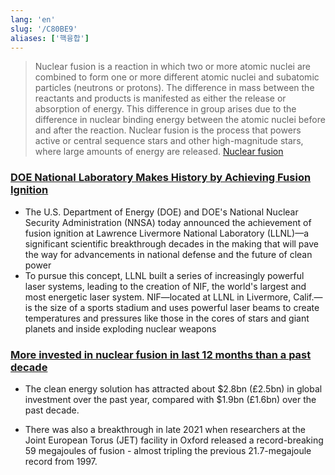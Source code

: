 ```yaml
---
lang: 'en'
slug: '/C80BE9'
aliases: ['핵융합']
---
```


> Nuclear fusion is a reaction in which two or more atomic nuclei are combined to form one or more different atomic nuclei and subatomic particles (neutrons or protons). The difference in mass between the reactants and products is manifested as either the release or absorption of energy. This difference in group arises due to the difference in nuclear binding energy between the atomic nuclei before and after the reaction. Nuclear fusion is the process that powers active or central sequence stars and other high-magnitude stars, where large amounts of energy are released. [Nuclear fusion](https://en.wikipedia.org/wiki/Nuclear_fusion)

### [DOE National Laboratory Makes History by Achieving Fusion Ignition](https://www.energy.gov/articles/doe-national-laboratory-makes-history-achieving-fusion-ignition)

- The U.S. Department of Energy (DOE) and DOE's National Nuclear Security Administration (NNSA) today announced the achievement of fusion ignition at Lawrence Livermore National Laboratory (LLNL)—a significant scientific breakthrough decades in the making that will pave the way for advancements in national defense and the future of clean power
- To pursue this concept, LLNL built a series of increasingly powerful laser systems, leading to the creation of NIF, the world's largest and most energetic laser system. NIF—located at LLNL in Livermore, Calif.—is the size of a sports stadium and uses powerful laser beams to create temperatures and pressures like those in the cores of stars and giant planets and inside exploding nuclear weapons

### [More invested in nuclear fusion in last 12 months than a past decade](https://www.growthbusiness.co.uk/more-invested-in-nuclear-fusion-in-last-12-months-than-past-decade-2560528/)

- The clean energy solution has attracted about $2.8bn (£2.5bn) in global investment over the past year, compared with $1.9bn (£1.6bn) over the past decade.

* There was also a breakthrough in late 2021 when researchers at the Joint European Torus (JET) facility in Oxford released a record-breaking 59 megajoules of fusion - almost tripling the previous 21.7-megajoule record from 1997.
